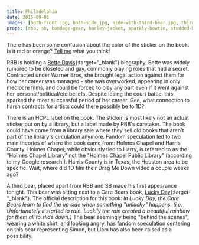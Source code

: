 ```yaml
---
title: Philadelphia
date: 2015-09-01
images: [both-front.jpg, both-side.jpg, side-with-third-bear.jpg, third-bear.jpg, book-closeup.jpg]
props: [rbb, sb, bondage-gear, harley-jacket, sparkly-bowtie, studded-black-choker, black-teddie-mercury-hat, aviators, silver-sparkly-crown, pink-hello-kitty-chair, green-happy-sticker, red-happy-sticker, freddie-mustache, third-bear, bette-davis, leather-chaps, book, care-bears, hcpl, orange-happy-sticker, studded-red-choker]
---
```

There has been some confusion about the color of the sticker on the book. Is it red or orange? [Tell me]({{site.baseurl}}contribute) what you think!

RBB is holding a [Bette Davis](http://www.amazon.com/Bette-Davis-Biography-Barbara-Leaming/dp/0671709550/ref=sr_1_7?s=books&ie=UTF8&qid=1442157775){:target="_blank"} biography. Bette was widely rumored to be closeted and gay, commonly playing roles that had a secret. Contracted under Warner Bros, she brought legal action against them for how her career was managed - she was overworked, appearing in only mediocre films, and could be forced to play any part even if it went against her personal/political/etc beliefs. Despite losing the court battle, this sparked the most successful period of her career. Gee, what connection to harsh contracts for artists could there possibly be to 1D?

There is an HCPL label on the book. The sticker is most likely not an actual sticker put on by a library, but a label made by RBB's caretaker. The book could have come from a library sale where they sell old books that aren't part of the library's circulation anymore. Fandom speculation led to two main theories of where the book came from: Holmes Chapel and Harris County. Holmes Chapel, while obviously tied to Harry, is referred to as the "Holmes Chapel Library" not the "Holmes Chapel Public Library" (according to my Google research!). Harris County is in Texas, the Houston area to be specific. Wait, where did 1D film their Drag Me Down video a couple weeks ago?

A third bear, placed apart from RBB and SB made his first appearance tonight. This bear was sitting next to a Care Bears book, [Lucky Day](http://www.amazon.com/Lucky-Care-Bears-Frances-Ladd/dp/0439451728){:target-"_blank"}. The official description for this book: *In Lucky Day, the Care Bears learn to find the up side when something "unlucky" happens. (i.e. Unfortunately it started to rain. Luckily the rain created a beautiful rainbow for them all to slide down.)* The bear seemingly being "behind the scenes", wearing a white shirt, and looking angry, has fandom speculation centering on this bear representing Simon, but Liam has also been raised as a possibility.
